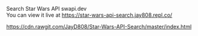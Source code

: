 Search Star Wars API swapi.dev <br>
You can view it live at https://star-wars-api-search.jay808.repl.co/

https://cdn.rawgit.com/JayD808/Star-Wars-API-Search/master/index.html
